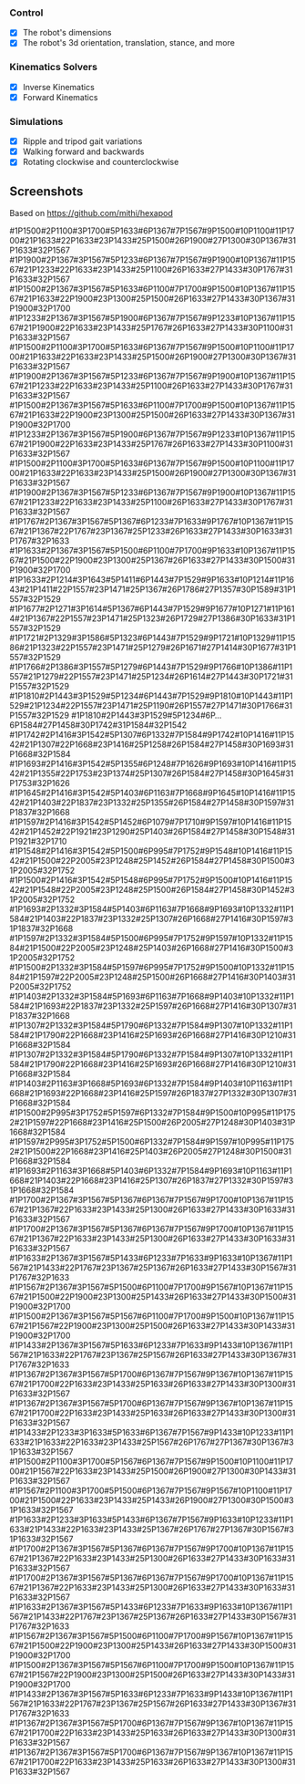 <!-- ![build status](https://github.com/mithi/hexapod/workflows/build/badge.svg)
[![Code Climate](https://codeclimate.com/github/mithi/hexapod/badges/gpa.svg)](https://codeclimate.com/github/mithi/hexapod)
[![technical debt](https://img.shields.io/codeclimate/tech-debt/mithi/hexapod)](https://codeclimate.com/github/mithi/hexapod/trends/technical_debt)
[![codecov](https://codecov.io/gh/mithi/hexapod/branch/master/graph/badge.svg)](https://codecov.io/gh/mithi/hexapod)
[![HitCount](http://hits.dwyl.com/mithi/hexapod.svg)](http://hits.dwyl.com/mithi/hexapod)
[![code style: prettier](https://img.shields.io/badge/code_style-prettier-ff69b4.svg?style=flat)](https://github.com/prettier/prettier)
[![buy me coffee](https://img.shields.io/badge/Buy%20me%20-coffee!-orange.svg?logo=buy-me-a-coffee&color=795548)](https://ko-fi.com/minimithi) -->



### Control

- [x] The robot's dimensions
- [x] The robot's 3d orientation, translation, stance, and more

### Kinematics Solvers

- [x] Inverse Kinematics
- [x] Forward Kinematics

### Simulations

- [x] Ripple and tripod gait variations
- [x] Walking forward and backwards
- [x] Rotating clockwise and counterclockwise

## Screenshots


Based on https://github.com/mithi/hexapod



#1P1500#2P1100#3P1700#5P1633#6P1367#7P1567#9P1500#10P1100#11P1700#21P1633#22P1633#23P1433#25P1500#26P1900#27P1300#30P1367#31P1633#32P1567
#1P1900#2P1367#3P1567#5P1233#6P1367#7P1567#9P1900#10P1367#11P1567#21P1233#22P1633#23P1433#25P1100#26P1633#27P1433#30P1767#31P1633#32P1567
#1P1500#2P1367#3P1567#5P1633#6P1100#7P1700#9P1500#10P1367#11P1567#21P1633#22P1900#23P1300#25P1500#26P1633#27P1433#30P1367#31P1900#32P1700
#1P1233#2P1367#3P1567#5P1900#6P1367#7P1567#9P1233#10P1367#11P1567#21P1900#22P1633#23P1433#25P1767#26P1633#27P1433#30P1100#31P1633#32P1567
#1P1500#2P1100#3P1700#5P1633#6P1367#7P1567#9P1500#10P1100#11P1700#21P1633#22P1633#23P1433#25P1500#26P1900#27P1300#30P1367#31P1633#32P1567
#1P1900#2P1367#3P1567#5P1233#6P1367#7P1567#9P1900#10P1367#11P1567#21P1233#22P1633#23P1433#25P1100#26P1633#27P1433#30P1767#31P1633#32P1567
#1P1500#2P1367#3P1567#5P1633#6P1100#7P1700#9P1500#10P1367#11P1567#21P1633#22P1900#23P1300#25P1500#26P1633#27P1433#30P1367#31P1900#32P1700
#1P1233#2P1367#3P1567#5P1900#6P1367#7P1567#9P1233#10P1367#11P1567#21P1900#22P1633#23P1433#25P1767#26P1633#27P1433#30P1100#31P1633#32P1567
#1P1500#2P1100#3P1700#5P1633#6P1367#7P1567#9P1500#10P1100#11P1700#21P1633#22P1633#23P1433#25P1500#26P1900#27P1300#30P1367#31P1633#32P1567
#1P1900#2P1367#3P1567#5P1233#6P1367#7P1567#9P1900#10P1367#11P1567#21P1233#22P1633#23P1433#25P1100#26P1633#27P1433#30P1767#31P1633#32P1567
#1P1767#2P1367#3P1567#5P1367#6P1233#7P1633#9P1767#10P1367#11P1567#21P1367#22P1767#23P1367#25P1233#26P1633#27P1433#30P1633#31P1767#32P1633
#1P1633#2P1367#3P1567#5P1500#6P1100#7P1700#9P1633#10P1367#11P1567#21P1500#22P1900#23P1300#25P1367#26P1633#27P1433#30P1500#31P1900#32P1700
#1P1633#2P1214#3P1643#5P1411#6P1443#7P1529#9P1633#10P1214#11P1643#21P1411#22P1557#23P1471#25P1367#26P1786#27P1357#30P1589#31P1557#32P1529
#1P1677#2P1271#3P1614#5P1367#6P1443#7P1529#9P1677#10P1271#11P1614#21P1367#22P1557#23P1471#25P1323#26P1729#27P1386#30P1633#31P1557#32P1529
#1P1721#2P1329#3P1586#5P1323#6P1443#7P1529#9P1721#10P1329#11P1586#21P1323#22P1557#23P1471#25P1279#26P1671#27P1414#30P1677#31P1557#32P1529
#1P1766#2P1386#3P1557#5P1279#6P1443#7P1529#9P1766#10P1386#11P1557#21P1279#22P1557#23P1471#25P1234#26P1614#27P1443#30P1721#31P1557#32P1529
#1P1810#2P1443#3P1529#5P1234#6P1443#7P1529#9P1810#10P1443#11P1529#21P1234#22P1557#23P1471#25P1190#26P1557#27P1471#30P1766#31P1557#32P1529
#1P1810#2P1443#3P1529#5P1234#6P…6P1584#27P1458#30P1742#31P1584#32P1542
#1P1742#2P1416#3P1542#5P1307#6P1332#7P1584#9P1742#10P1416#11P1542#21P1307#22P1668#23P1416#25P1258#26P1584#27P1458#30P1693#31P1668#32P1584
#1P1693#2P1416#3P1542#5P1355#6P1248#7P1626#9P1693#10P1416#11P1542#21P1355#22P1753#23P1374#25P1307#26P1584#27P1458#30P1645#31P1753#32P1626
#1P1645#2P1416#3P1542#5P1403#6P1163#7P1668#9P1645#10P1416#11P1542#21P1403#22P1837#23P1332#25P1355#26P1584#27P1458#30P1597#31P1837#32P1668
#1P1597#2P1416#3P1542#5P1452#6P1079#7P1710#9P1597#10P1416#11P1542#21P1452#22P1921#23P1290#25P1403#26P1584#27P1458#30P1548#31P1921#32P1710
#1P1548#2P1416#3P1542#5P1500#6P995#7P1752#9P1548#10P1416#11P1542#21P1500#22P2005#23P1248#25P1452#26P1584#27P1458#30P1500#31P2005#32P1752
#1P1500#2P1416#3P1542#5P1548#6P995#7P1752#9P1500#10P1416#11P1542#21P1548#22P2005#23P1248#25P1500#26P1584#27P1458#30P1452#31P2005#32P1752
#1P1693#2P1332#3P1584#5P1403#6P1163#7P1668#9P1693#10P1332#11P1584#21P1403#22P1837#23P1332#25P1307#26P1668#27P1416#30P1597#31P1837#32P1668
#1P1597#2P1332#3P1584#5P1500#6P995#7P1752#9P1597#10P1332#11P1584#21P1500#22P2005#23P1248#25P1403#26P1668#27P1416#30P1500#31P2005#32P1752
#1P1500#2P1332#3P1584#5P1597#6P995#7P1752#9P1500#10P1332#11P1584#21P1597#22P2005#23P1248#25P1500#26P1668#27P1416#30P1403#31P2005#32P1752
#1P1403#2P1332#3P1584#5P1693#6P1163#7P1668#9P1403#10P1332#11P1584#21P1693#22P1837#23P1332#25P1597#26P1668#27P1416#30P1307#31P1837#32P1668
#1P1307#2P1332#3P1584#5P1790#6P1332#7P1584#9P1307#10P1332#11P1584#21P1790#22P1668#23P1416#25P1693#26P1668#27P1416#30P1210#31P1668#32P1584
#1P1307#2P1332#3P1584#5P1790#6P1332#7P1584#9P1307#10P1332#11P1584#21P1790#22P1668#23P1416#25P1693#26P1668#27P1416#30P1210#31P1668#32P1584
#1P1403#2P1163#3P1668#5P1693#6P1332#7P1584#9P1403#10P1163#11P1668#21P1693#22P1668#23P1416#25P1597#26P1837#27P1332#30P1307#31P1668#32P1584
#1P1500#2P995#3P1752#5P1597#6P1332#7P1584#9P1500#10P995#11P1752#21P1597#22P1668#23P1416#25P1500#26P2005#27P1248#30P1403#31P1668#32P1584
#1P1597#2P995#3P1752#5P1500#6P1332#7P1584#9P1597#10P995#11P1752#21P1500#22P1668#23P1416#25P1403#26P2005#27P1248#30P1500#31P1668#32P1584
#1P1693#2P1163#3P1668#5P1403#6P1332#7P1584#9P1693#10P1163#11P1668#21P1403#22P1668#23P1416#25P1307#26P1837#27P1332#30P1597#31P1668#32P1584
#1P1700#2P1367#3P1567#5P1367#6P1367#7P1567#9P1700#10P1367#11P1567#21P1367#22P1633#23P1433#25P1300#26P1633#27P1433#30P1633#31P1633#32P1567
#1P1700#2P1367#3P1567#5P1367#6P1367#7P1567#9P1700#10P1367#11P1567#21P1367#22P1633#23P1433#25P1300#26P1633#27P1433#30P1633#31P1633#32P1567
#1P1633#2P1367#3P1567#5P1433#6P1233#7P1633#9P1633#10P1367#11P1567#21P1433#22P1767#23P1367#25P1367#26P1633#27P1433#30P1567#31P1767#32P1633
#1P1567#2P1367#3P1567#5P1500#6P1100#7P1700#9P1567#10P1367#11P1567#21P1500#22P1900#23P1300#25P1433#26P1633#27P1433#30P1500#31P1900#32P1700
#1P1500#2P1367#3P1567#5P1567#6P1100#7P1700#9P1500#10P1367#11P1567#21P1567#22P1900#23P1300#25P1500#26P1633#27P1433#30P1433#31P1900#32P1700
#1P1433#2P1367#3P1567#5P1633#6P1233#7P1633#9P1433#10P1367#11P1567#21P1633#22P1767#23P1367#25P1567#26P1633#27P1433#30P1367#31P1767#32P1633
#1P1367#2P1367#3P1567#5P1700#6P1367#7P1567#9P1367#10P1367#11P1567#21P1700#22P1633#23P1433#25P1633#26P1633#27P1433#30P1300#31P1633#32P1567
#1P1367#2P1367#3P1567#5P1700#6P1367#7P1567#9P1367#10P1367#11P1567#21P1700#22P1633#23P1433#25P1633#26P1633#27P1433#30P1300#31P1633#32P1567
#1P1433#2P1233#3P1633#5P1633#6P1367#7P1567#9P1433#10P1233#11P1633#21P1633#22P1633#23P1433#25P1567#26P1767#27P1367#30P1367#31P1633#32P1567
#1P1500#2P1100#3P1700#5P1567#6P1367#7P1567#9P1500#10P1100#11P1700#21P1567#22P1633#23P1433#25P1500#26P1900#27P1300#30P1433#31P1633#32P1567
#1P1567#2P1100#3P1700#5P1500#6P1367#7P1567#9P1567#10P1100#11P1700#21P1500#22P1633#23P1433#25P1433#26P1900#27P1300#30P1500#31P1633#32P1567
#1P1633#2P1233#3P1633#5P1433#6P1367#7P1567#9P1633#10P1233#11P1633#21P1433#22P1633#23P1433#25P1367#26P1767#27P1367#30P1567#31P1633#32P1567
#1P1700#2P1367#3P1567#5P1367#6P1367#7P1567#9P1700#10P1367#11P1567#21P1367#22P1633#23P1433#25P1300#26P1633#27P1433#30P1633#31P1633#32P1567
#1P1700#2P1367#3P1567#5P1367#6P1367#7P1567#9P1700#10P1367#11P1567#21P1367#22P1633#23P1433#25P1300#26P1633#27P1433#30P1633#31P1633#32P1567
#1P1633#2P1367#3P1567#5P1433#6P1233#7P1633#9P1633#10P1367#11P1567#21P1433#22P1767#23P1367#25P1367#26P1633#27P1433#30P1567#31P1767#32P1633
#1P1567#2P1367#3P1567#5P1500#6P1100#7P1700#9P1567#10P1367#11P1567#21P1500#22P1900#23P1300#25P1433#26P1633#27P1433#30P1500#31P1900#32P1700
#1P1500#2P1367#3P1567#5P1567#6P1100#7P1700#9P1500#10P1367#11P1567#21P1567#22P1900#23P1300#25P1500#26P1633#27P1433#30P1433#31P1900#32P1700
#1P1433#2P1367#3P1567#5P1633#6P1233#7P1633#9P1433#10P1367#11P1567#21P1633#22P1767#23P1367#25P1567#26P1633#27P1433#30P1367#31P1767#32P1633
#1P1367#2P1367#3P1567#5P1700#6P1367#7P1567#9P1367#10P1367#11P1567#21P1700#22P1633#23P1433#25P1633#26P1633#27P1433#30P1300#31P1633#32P1567
#1P1367#2P1367#3P1567#5P1700#6P1367#7P1567#9P1367#10P1367#11P1567#21P1700#22P1633#23P1433#25P1633#26P1633#27P1433#30P1300#31P1633#32P1567